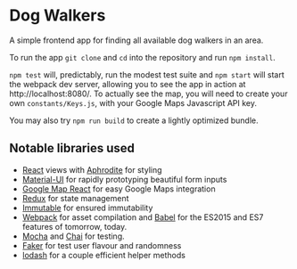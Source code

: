 # Dog Walkers

A simple frontend app for finding all available dog walkers in an area.

To run the app `git clone` and `cd` into the repository and run `npm install`.

`npm test` will, predictably, run the modest test suite and `npm start` will start the webpack dev server, allowing you to see the app in action at http://localhost:8080/. To actually see the map, you will need to create your own `constants/Keys.js`, with your Google Maps Javascript API key.

You may also try `npm run build` to create a lightly optimized bundle.

## Notable libraries used

- [React] views with [Aphrodite] for styling
- [Material-UI] for rapidly prototyping beautiful form inputs
- [Google Map React] for easy Google Maps integration
- [Redux] for state management
- [Immutable] for ensured immutability
- [Webpack] for asset compilation and [Babel] for the ES2015 and ES7 features of tomorrow, today.
- [Mocha] and [Chai] for testing.
- [Faker] for test user flavour and randomness
- [lodash] for a couple efficient helper methods

[React]: https://facebook.github.io/react/ "Fast and efficient views"
[Aphrodite]: https://github.com/Khan/aphrodite "It's inline styles, but they work!"
[Material-UI]: http://www.material-ui.com/#/ "A Set of React Components that Implement Google's Material Design"
[Google Map React]: https://github.com/istarkov/google-map-react "Universal Google Map React component"
[Redux]: https://github.com/reactjs/redux "Predictable state container for JavaScript apps"
[Immutable]: https://facebook.github.io/immutable-js/ "Immutable collections for JavaScript"
[Webpack]: https://webpack.github.io/ "Everybody's new favourite module bundler"
[Babel]: https://babeljs.io/ "It transforms your JavaScript"
[Mocha]: https://mochajs.org/ "Feature-rich JavaScript test framework"
[Chai]: http://chaijs.com/ "BDD / TDD assertion library"
[Faker]: https://github.com/Marak/faker.js "Generate massive amounts of fake data"
[lodash]: https://lodash.com/ "A modern JavaScript utility library delivering modularity, performance, & extras"
